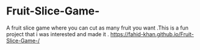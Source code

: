 # Fruit-Slice-Game-
A fruit slice game where you can cut as many fruit you want .This is a fun project that i was interested and made it .
https://fahid-khan.github.io/Fruit-Slice-Game-/
